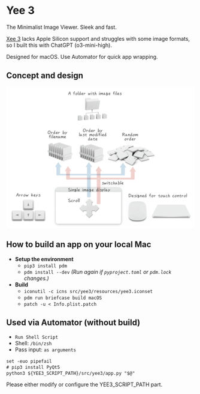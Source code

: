 
Yee 3
======

The Minimalist Image Viewer.
Sleek and fast.

[Xee 3](https://theunarchiver.com/xee) lacks Apple Silicon support and struggles with some image formats, so I built this with ChatGPT (o3-mini-high).

Designed for macOS. Use Automator for quick app wrapping.

Concept and design
----------------

![concept_and_design](./docs/concept_and_design.png "Concept and design")

How to build an app on your local Mac
------------------------------------

- **Setup the environment**
    - `pip3 install pdm`
    - `pdm install --dev`  *(Run again if `pyproject.toml` or `pdm.lock` changes.)*
- **Build**
    - `iconutil -c icns src/yee3/resources/yee3.iconset`
    - `pdm run briefcase build macOS`
    - `patch -u < Info.plist.patch`


Used via Automator (without build)
----------------------------------

- `Run Shell Script`
- Shell: `/bin/zsh`
- Pass input: `as arguments`

```
set -euo pipefail
# pip3 install PyQt5
python3 ${YEE3_SCRIPT_PATH}/src/yee3/app.py "$@"
```

Please either modify or configure the YEE3_SCRIPT_PATH part.
